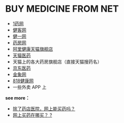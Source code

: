 # BUY MEDICINE FROM NET

- [1药网](http://www.111.com.cn/)
- [健客网](http://www.jianke.com/)
- [健一网](http://www.j1.com/)
- [药房网](http://www.yaofang.cn/)
- [阿里健康天猫旗舰店](https://alihealth.tmall.com/shop/view_shop.htm)
- [天猫医药](https://yao.tmall.com/)
- 天猫上的各大药房旗舰店（直接天猫搜药名）
- [京东医药](https://yao.jd.com/)
- [金象网](http://www.jinxiang.com/)
- [818健康网](http://www.818.com/)
- 一些外卖 APP 上


**see more：**

- [除了药店医院，网上能买药吗？](https://www.v2ex.com/t/316691)
- [网上买药在哪买？ ?](https://www.zhihu.com/question/29194569)